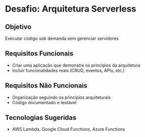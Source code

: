 # Desafio: Arquitetura Serverless

## Objetivo
Executar código sob demanda sem gerenciar servidores

## Requisitos Funcionais
- Criar uma aplicação que demonstre os princípios da arquitetura
- Incluir funcionalidades reais (CRUD, eventos, APIs, etc.)

## Requisitos Não Funcionais
- Organização seguindo os princípios arquiteturais
- Código documentado e testável

## Tecnologias Sugeridas
- AWS Lambda, Google Cloud Functions, Azure Functions
